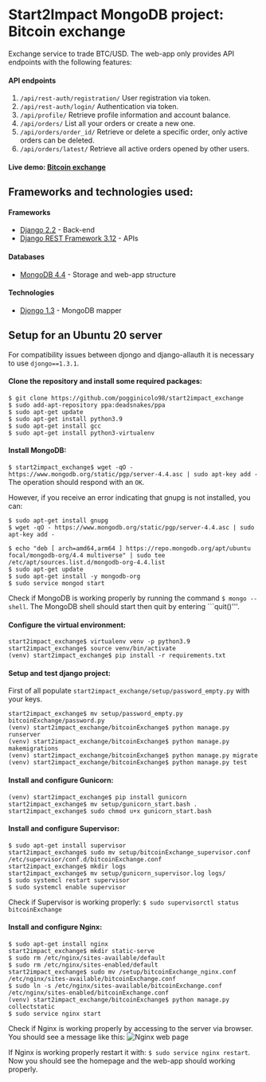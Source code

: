 # Start2Impact MongoDB project: Bitcoin exchange
Exchange service to trade BTC/USD.
The web-app only provides API endpoints with the following features:

#### API endpoints
1) ```/api/rest-auth/registration/``` User registration via token.
2) ```/api/rest-auth/login/``` Authentication via token.
3) ```/api/profile/``` Retrieve profile information and account balance.
4) ```/api/orders/``` List all your orders or create a new one.
5) ```/api/orders/order_id/``` Retrieve or delete a specific order, only active orders can be deleted.
6) ```/api/orders/latest/``` Retrieve all active orders opened by other users.

#### Live demo: [Bitcoin exchange](http://13.36.123.111/8000)

## Frameworks and technologies used:
#### Frameworks
- [Django 2.2](https://docs.djangoproject.com/en/2.2/) - Back-end
- [Django REST Framework 3.12](https://www.django-rest-framework.org/) - APIs

#### Databases
- [MongoDB 4.4](https://docs.mongodb.com/v4.4/) - Storage and web-app structure

#### Technologies
- [Djongo 1.3](https://www.djongomapper.com/get-started/) - MongoDB mapper

## Setup for an Ubuntu 20 server
For compatibility issues between djongo and django-allauth it is necessary to use ```djongo==1.3.1```.

#### Clone the repository and install some required packages:
```
$ git clone https://github.com/pogginicolo98/start2impact_exchange
$ sudo add-apt-repository ppa:deadsnakes/ppa
$ sudo apt-get update
$ sudo apt-get install python3.9
$ sudo apt-get install gcc
$ sudo apt-get install python3-virtualenv
```

#### Install MongoDB:
```$ start2impact_exchange$ wget -qO - https://www.mongodb.org/static/pgp/server-4.4.asc | sudo apt-key add -```
The operation should respond with an ```OK```.

However, if you receive an error indicating that gnupg is not installed, you can:
```
$ sudo apt-get install gnupg
$ wget -qO - https://www.mongodb.org/static/pgp/server-4.4.asc | sudo apt-key add -
```

```
$ echo "deb [ arch=amd64,arm64 ] https://repo.mongodb.org/apt/ubuntu focal/mongodb-org/4.4 multiverse" | sudo tee /etc/apt/sources.list.d/mongodb-org-4.4.list
$ sudo apt-get update
$ sudo apt-get install -y mongodb-org
$ sudo service mongod start
```

Check if MongoDB is working properly by running the command ```$ mongo --shell```. The MongoDB shell should start then quit by entering ```quit()'''.

#### Configure the virtual environment:
```
start2impact_exchange$ virtualenv venv -p python3.9
start2impact_exchange$ source venv/bin/activate
(venv) start2impact_exchange$ pip install -r requirements.txt
```

#### Setup and test django project:
First of all populate ```start2impact_exchange/setup/password_empty.py``` with your keys.
```
start2impact_exchange$ mv setup/password_empty.py bitcoinExchange/password.py
(venv) start2impact_exchange/bitcoinExchange$ python manage.py runserver
(venv) start2impact_exchange/bitcoinExchange$ python manage.py makemigrations
(venv) start2impact_exchange/bitcoinExchange$ python manage.py migrate
(venv) start2impact_exchange/bitcoinExchange$ python manage.py test
```

#### Install and configure Gunicorn:
```
(venv) start2impact_exchange$ pip install gunicorn
start2impact_exchange$ mv setup/gunicorn_start.bash .
start2impact_exchange$ sudo chmod u+x gunicorn_start.bash
```

#### Install and configure Supervisor:
```
$ sudo apt-get install supervisor
start2impact_exchange$ sudo mv setup/bitcoinExchange_supervisor.conf /etc/supervisor/conf.d/bitcoinExchange.conf
start2impact_exchange$ mkdir logs
start2impact_exchange$ mv setup/gunicorn_supervisor.log logs/
$ sudo systemcl restart supervisor
$ sudo systemcl enable supervisor
```
Check if Supervisor is working properly: ```$ sudo supervisorctl status bitcoinExchange```

#### Install and configure Nginx:
```
$ sudo apt-get install nginx
start2impact_exchange$ mkdir static-serve
$ sudo rm /etc/nginx/sites-available/default
$ sudo rm /etc/nginx/sites-enabled/default
start2impact_exchange$ sudo mv /setup/bitcoinExchange_nginx.conf /etc/nginx/sites-available/bitcoinExchange.conf
$ sudo ln -s /etc/nginx/sites-available/bitcoinExchange.conf /etc/nginx/sites-enabled/bitcoinExchange.conf
(venv) start2impact_exchange/bitcoinExchange$ python manage.py collectstatic
$ sudo service nginx start
```
Check if Nginx is working properly by accessing to the server via browser. You should see a message like this:
![Nginx web page](.images/nginx.png)

If Nginx is working properly restart it with: ```$ sudo service nginx restart```. Now you should see the homepage and the web-app should working properly.
